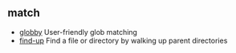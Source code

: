 ## match

- [globby](https://github.com/sindresorhus/globby) User-friendly glob matching
- [find-up](https://github.com/sindresorhus/find-up) Find a file or directory by walking up parent directories
